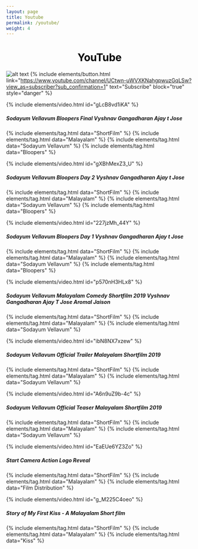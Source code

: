 ```yaml
---
layout: page
title: Youtube
permalink: /youtube/
weight: 4
---
```


<h1 style="text-align:center; color: #000000">
    <b>YouTube</b>
</h1>


![alt text](https://yt3.ggpht.com/o1vLPf5pCQ5Czn3-JHDc2eTV0rMtM8XtInk1fVVEZkjEFo78rQN12OtHqsT5j3DM0MZbq9fN1Us=w1060-fcrop64=1,00005a57ffffa5a8-nd-c0xffffffff-rj-k-no "Start Camera Action")
{% include elements/button.html link="https://www.youtube.com/channel/UCtwn-uWVXKNahgpwuzGqLSw?view_as=subscriber?sub_confirmation=1" text="Subscribe" block="true" style="danger" %}


{% include elements/video.html id="gLcB8vd1iKA" %}
##### Sodayum Vellavum Bloopers Final Vyshnav Gangadharan Ajay t Jose
{% include elements/tag.html data="ShortFilm" %}
{% include elements/tag.html data="Malayalam" %}
{% include elements/tag.html data="Sodayum Vellavum" %}
{% include elements/tag.html data="Bloopers" %}

{% include elements/video.html id="gXBhMexZ3_U" %}
##### Sodayum Vellavum Bloopers Day 2 Vyshnav Gangadharan Ajay t Jose
{% include elements/tag.html data="ShortFilm" %}
{% include elements/tag.html data="Malayalam" %}
{% include elements/tag.html data="Sodayum Vellavum" %}
{% include elements/tag.html data="Bloopers" %}

{% include elements/video.html id="227jzMh_44Y" %}
##### Sodayum Vellavum Bloopers Day 1 Vyshnav Gangadharan Ajay t Jose
{% include elements/tag.html data="ShortFilm" %}
{% include elements/tag.html data="Malayalam" %}
{% include elements/tag.html data="Sodayum Vellavum" %}
{% include elements/tag.html data="Bloopers" %}

{% include elements/video.html id="p570nH3HLx8" %}
##### Sodayum Vellavum Malayalam Comedy Shortfilm 2019 Vyshnav Gangadharan Ajay T Jose Aromal Jaison
{% include elements/tag.html data="ShortFilm" %}
{% include elements/tag.html data="Malayalam" %}
{% include elements/tag.html data="Sodayum Vellavum" %}

{% include elements/video.html id="ibN8NX7xzew" %}
##### Sodayum Vellavum Official Trailer Malayalam Shortfilm 2019
{% include elements/tag.html data="ShortFilm" %}
{% include elements/tag.html data="Malayalam" %}
{% include elements/tag.html data="Sodayum Vellavum" %}

{% include elements/video.html id="A6n9uZ9b-4c" %}
##### Sodayum Vellavum Official Teaser Malayalam Shortfilm 2019
{% include elements/tag.html data="ShortFilm" %}
{% include elements/tag.html data="Malayalam" %}
{% include elements/tag.html data="Sodayum Vellavum" %}

{% include elements/video.html id="EaEUe6YZ3Zo" %}
##### Start Camera Action Logo Reveal
{% include elements/tag.html data="ShortFilm" %}
{% include elements/tag.html data="Malayalam" %}
{% include elements/tag.html data="Film Distribution" %}

{% include elements/video.html id="g_M225C4oeo" %}
##### Story of My First Kiss - A Malayalam Short film
{% include elements/tag.html data="ShortFilm" %}
{% include elements/tag.html data="Malayalam" %}
{% include elements/tag.html data="Kiss" %}
